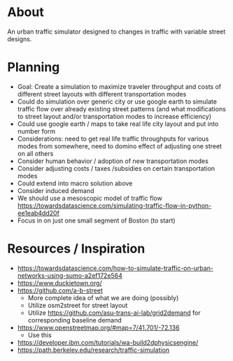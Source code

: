 # About
An urban traffic simulator designed to changes in traffic with variable street designs.

# Planning 
- Goal: Create a simulation to maximize traveler throughput and costs of different street layouts with different transportation modes
- Could do simulation over generic city or use google earth to simulate traffic flow over already existing street patterns (and what modifications to street layout and/or transportation modes to increase efficiency)
- Could use google earth / maps to take real life city layout and put into number form
- Considerations: need to get real life traffic throughputs for various modes from somewhere, need to domino effect of adjusting one street on all others
- Consider human behavior / adoption of new transportation modes
- Consider adjusting costs / taxes /subsidies on certain transportation modes
- Could extend into macro solution above
- Consider induced demand
- We should use a mesoscopic model of traffic flow https://towardsdatascience.com/simulating-traffic-flow-in-python-ee1eab4dd20f
- Focus in on just one small segment of Boston (to start)




# Resources / Inspiration
- https://towardsdatascience.com/how-to-simulate-traffic-on-urban-networks-using-sumo-a2ef172e564
- https://www.duckietown.org/
- https://github.com/a-b-street
  - More complete idea of what we are doing (possibly)
  - Utilize osm2street for street layout
  - Utilize https://github.com/asu-trans-ai-lab/grid2demand for corresponding baseline demand
- https://www.openstreetmap.org/#map=7/41.701/-72.136
  - Use this
- https://developer.ibm.com/tutorials/wa-build2dphysicsengine/
- https://path.berkeley.edu/research/traffic-simulation
